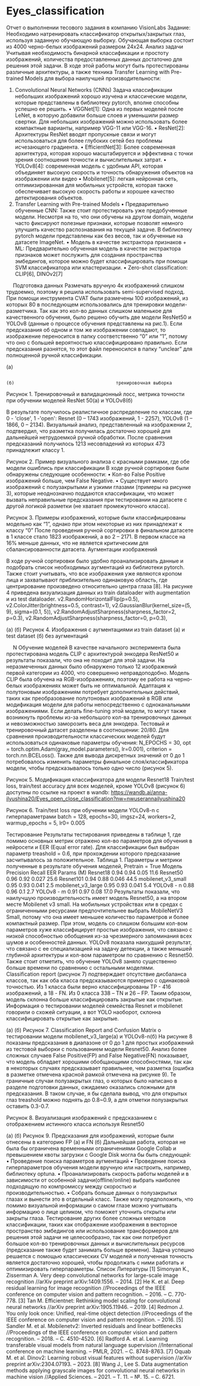 # Eyes_classification
Отчет о выполнении тесового задания в компанию VisionLabs
Задание:
Необходимо натренировать классификатор открытых/закрытых глаз, используя заданную обучающую выборку. Обучающая выборка состоит из 4000 черно-белых изображений размером 24х24.
Анализ задачи
Учитывая необходимость бинарной классификации и простоту изображений, количества предоставленных данных достаточно для решения этой задачи. В ходе этой работы могут быть протестированы различные архитектуры, а также техника Transfer Learning with Pre-trained Models для выбора наилучшей производительности:
1. Convolutional Neural Networks (CNNs)
Задача классификации небольших изображений хорошо изучена и классические модели, которые представлены в библиотеку pytorch, вполне способны успешно ее решить.
•	VGGNet[1]: Одна из первых моделей после LeNet, в которую добавили больше слоев и уменьшили размер свертки. Для небольших изображений можно использовать более компактные варианты, например VGG-11 или VGG-16. 
•	ResNet[2]: Архитектуры ResNet вводят пропускные связи и могут использоваться для более глубоких сетей без проблемы исчезающего градиента.
•	EfficientNet[3]: Более современная архитектура, которая хорошо масштабируется и эффективна с точки зрения соотношения точности и вычислительных затрат.
•	YOLOv8[4]: современная модель с удобным API, которая объединяет высокую скорость и точность обнаружения объектов на изображении или видео
•	Mobilenet[5]: легкая нейронная сеть, оптимизированная для мобильных устройств, которая также обеспечивает высокую скорость работы и хорошее качество детектирования объектов.
2. Transfer Learning with Pre-trained Models
•	Предварительно обученные CNN: Также стоит протестировать уже предобученные модели. Несмотря на то, что они обучены на другом domain, модели часто фиксируют полезные признаки, которые позволят немного улучшить качество распознавания на текущей задаче. В библиотеку pytorch модели представлены как без весов, так и обученные на датасете ImageNet.
•	Модель в качестве экстрактора признаков + ML: Предварительно обученная модель в качестве экстрактора признаков может послужить для создания пространства эмбедингов, которое можно будет классифицировать при помощи SVM классификатора или кластеризации.
•	Zero-shot classification: CLIP[6], DINOv2[7]


 
Подготовка данных
Размечать вручную 4к изображений слишком трудоемко, поэтому я решила использовать semi-supervised подход. При помощи инструмента CVAT были размечены 100 изображений, из которых 80 в последующем использовались для тренировки модели-разметчика. Так как это кол-во данных слишком маленькое для качественного обучения, было решено обучить две модели ResNet50 и YOLOv8 (данные о процессе обучения представлены на рис.1). Если предсказания об одном и том же изображении совпадают, то изображение переносится в папку соответственно “0” или “1”, потому что оно с большей вероятностью классифицировано правильно. Если предсказания разнятся, то этот файл переносился в папку “unclear” для полноценной ручной классификации.  

 
(а)
  
                                                                                (б)                                      тренировочная выборка
Рисунок 1. Тренировочный и валидационный лосс, метрика точности при обучении моделей ResNet 50(a) и YOLOv8(б)

В результате получилось реалистичное распределение по классам, где 0 - 'close', 1 -'open': Resnet (0 – 1743 изображений, 1 - 2257), YOLOv8 (1 – 1866, 0 – 2134). Визуальный анализ, представленный на изображении 2, подтвердил, что разметка получилась достаточно хорошей для дальнейшей нетрудоемкой ручной обработки. После сравнения предсказаний получилось 1213 несовпадений из которых 473 принадлежит классу 1. 
  
Рисунок 2. Пример визуального анализа с красными рамками, где обе модели ошиблись при классификации
В ходе ручной сортировке были обнаружены следующие особенности:
•	Кол-во False Positive изображений больше, чем False Negative. 
•	Существует много изображений с полузакрытыми и узкими глазами (примеры на рисунке 3), которые неоднозначно поддаются классификации, что может вызвать неправильные предсказания при тестировании на датасете с другой логикой разметки (не хватает промежуточного класса). 

                
Рисунок 3. Примеры изображений, которые были классифицированы модельно как “1”, однако при этом некоторые из них принадлежат к классу “0”
После проведения ручной сортировки в финальном датасете в 1 классе стало 1823 изображений, а во 2 – 2171.  В первом классе на 16% меньше данных, что не является критическим для сбалансированности датасета.
Аугментации изображений

В ходе ручной сортировки было удобно проанализировать данные и подобрать список необходимых аугментаций из библиотеки pytorch. Также стоит учитывать, что все изображения уже являются кропом лица и захватывают приблизительно одинаковую область, где центрирование произведено относительно центра глаза [8]. На рисунке 4 приведена визуализация данных из train dataloader with augmentation и из test dataloader.
v2.RandomHorizontalFlip(p=0.5),
v2.ColorJitter(brightness=0.5, contrast=1),
v2.GaussianBlur(kernel_size=(5, 9), sigma=(0.1, 5)),
v2.RandomAdjustSharpness(sharpness_factor=2, p=0.3),
v2.RandomAdjustSharpness(sharpness_factor=0, p=0.3), 

  
(а)                                                                        (б)
Рисунок 4. Изображения с аугментациями из train dataset (a) и test dataset (б) без аугментаций


 
N
Обучение моделей
В качестве начального эксперимента была протестирована модель CLIP с архитектурой энкодера ResNet50 и результаты показали, что она не походит для этой задачи.  На неразмеченных данных было обнаружено только 12 изображений первой категории из 4000, что совершенно неправдоподобно. Модель CLIP была обучена на RGB-изображениях, поэтому ее работа на черно-белых изображениях может быть не оптимальной. Адаптация к полутоновым изображениям потребует дополнительных действий, таких как преобразование полутоновых изображений в RGB или модификация модели для работы непосредственно с одноканальными изображениями. Если делать fine-tuning этой модели, то могут также возникнуть проблемы из-за небольшого кол-ва тренировочных данных и невозможностью заморозить веса для энкодера.
Тестовый и тренировочный датасет разделены в соотношении: 20/80. Для сравнения производительности классических моделей будут использоваться одинаковые параметры обучения: N_EPOCHS = 30, opt = torch.optim.Adam(gray_model.parameters(), lr=0.001), criterion = torch.nn.BCELoss(). Также для вывода дискретных значений от 0 до 1 потребовалось изменить параметры финальное слоя/классификатора модели, чтобы предсказывалось только одно число (рисунок 5). 
 
Рисунок 5. Модификация классификатора для модели Resnet18
Train/test loss, train/test accuracy для всех моделей, кроме YOLOv8 (рисунок 6) доступны по ссылке на проект в wandb:
 https://wandb.ai/anna-ilyushina20/Eyes_open_close_classification?nw=nwuserannailyushina20
 
Рисунок 6. Train/test loss при обучении модели YOLOv8-n c гиперпараметрами batch = 128, epochs=30, imgsz=24, workers=2, warmup_epochs = 5, lr0= 0.005






Тестирование
Результаты тестирования приведены в таблице 1, где помимо основных метрик отражено кол-во параметров для обучения в нейросети и EER (Equal error rate). Для классификации был выбран параметр treashold = 0.6, при прохождении которого предсказание засчитывалось за положительное. 
Таблица 1. Параметры и метрики полученные в результате обучения моделей, Pretrain = True
Модель	Precision	Recall	EER	Params
(M)
Resnet18	0.94	0.94	0.05	11.6
Resnet50	0.96	0.92	0.027	25.6
Resnet101	0.94	0.88	0.046	44.5
mobilenet_v3_small	0.95	0.93	0.041	2.5
mobilenet_v3_large	0.95	0.93	0.041	5.4
YOLOv8 - n	0.88	0.96	0.1	2.7
YOLOv8 - m	0.91	0.97	0.08	17.0
Результаты показали, что наилучшую производительность имеет модель Resnet50, а на втором месте Mobilenet v3 small. На мобильных устройствах или в средах с ограниченными ресурсами предпочтительнее выбрать MobileNetV3 Small, потому что она имеет меньшее количество параметров и более компактный размер. При этом, модель со слишком большим кол-вом параметров хуже классифицирует простые изображения, что связано с низкой способностью обобщения из-за чрезмерного запоминания всех шумов и особенностей данных. YOLOv8 показала наихудший результат, что связано с ее специализацией на задачу детекции, а также меньшей глубиной архитектуры и кол-вом параметром по сравнению с Resnet50. Также стоит отметить, что обучение YOLOv8 заняло существенно больше времени по сравнению с остальными моделями.  
Classification report (рисунок 7) подтверждает отсутствие дисбаланса классов, так как оба класса предсказываются примерно с одинаковой точностью. Из 1 класса были верно классифицированы TP - 416 изображений, а 18 - FN. Из 0 класса 338 – TN и 26 – FP. Таким образом, модель склонна больше классифицировать закрытые как открытые. Информация о тестировании моделей семейства Resnet и mobilenet говорили о схожей ситуации, а вот YOLO наоборот, склонна классифицировать открытые как закрытые.
  
(а)                                                                        (б)
Рисунок 7. Сlassification Report and Confusion Matrix о тестировании модели mobilenet_v3_large(a) и YOLOv8-n(б)
На рисунке 8 показаны предсказания в диапазоне от 0 до 1 для простых изображений из тестовой выборки с пользованием модели Resnet50. Анализ более сложных случаев False Positive(FP) and False Negative(FN) показывает, что модель обладает хорошими обобщающими способностями, так как в некоторых случаях предсказывает правильнее, чем разметка (ошибка в разметке отмечена красной рамкой отмечена на рисунке 9). Те граничные случаи полузакрытых глаз, о которых было написано в разделе подготовки данных, ожидаемо оказались сложными для предсказания. В таком случае, я бы сделала вывод, что для открытых глаз treashold можно поднять до 0.8~0.9, а для отметки полузакрытых оставить 0.3-0.7.

 
Рисунок 8. Визуализация изображений с предсказанием с отображением истинного класса используя Resnet50
  
(а)                                                                        (б)
Рисунок 9. Предсказания для изображений, которые были отнесены в категорию FP (a) и FN (б) 
Дальнейшая работа, которая не была бы ограничена временными ограничениями Google Collab и превышением квоты загрузки с Google Disk могла бы быть следующей:
•	Проведение поиска параметров аугментаций
•	Проведение поиска гиперпараметров обучения модели вручную или настроить, например, библиотеку optuna.
•	Проанализировать скорость работы моделей и в зависимости от особенной задачи(offline/online) выбрать наиболее подходящую по компромиссу между скоростью и производительностью.
•	Собрать больше данных о полузакрытых глазах и вынести это в отдельный класс. Также могу предположить, что помимо визуальной информации о самом глазе можно учитывать информацию о лице целиком, что поможет уточнить открыты или закрыты глаза.
Тестирование других более сложных методов классификации, таких как отображение изображения в векторное пространство эмбедингов или использование трансформеров для решения этой задачи не целесообразно, так как они потребуют большое кол-во тренировочных данных и вычислительных ресурсов (предсказание также будет занимать больше времени). Задача успешно решается с помощью классических CV моделей и полученная точность является достаточно хорошей, чтобы продолжать с ними работать и оптимизировать гиперпараметры.
Список Литературы
[1] Simonyan K., Zisserman A. Very deep convolutional networks for large-scale image recognition //arXiv preprint arXiv:1409.1556. – 2014.
[2] He K. et al. Deep residual learning for image recognition //Proceedings of the IEEE conference on computer vision and pattern recognition. – 2016. – С. 770-778.
[3] Tan M. Efficientnet: Rethinking model scaling for convolutional neural networks //arXiv preprint arXiv:1905.11946. – 2019.
[4] Redmon J. You only look once: Unified, real-time object detection //Proceedings of the IEEE conference on computer vision and pattern recognition. – 2016.
[5] Sandler M. et al. Mobilenetv2: Inverted residuals and linear bottlenecks //Proceedings of the IEEE conference on computer vision and pattern recognition. – 2018. – С. 4510-4520.
[6] Radford A. et al. Learning transferable visual models from natural language supervision //International conference on machine learning. – PMLR, 2021. – С. 8748-8763.
[7] Oquab M. et al. Dinov2: Learning robust visual features without supervision //arXiv preprint arXiv:2304.07193. – 2023.
[8] Wang J., Lee S. Data augmentation methods applying grayscale images for convolutional neural networks in machine vision //Applied Sciences. – 2021. – Т. 11. – №. 15. – С. 6721.



